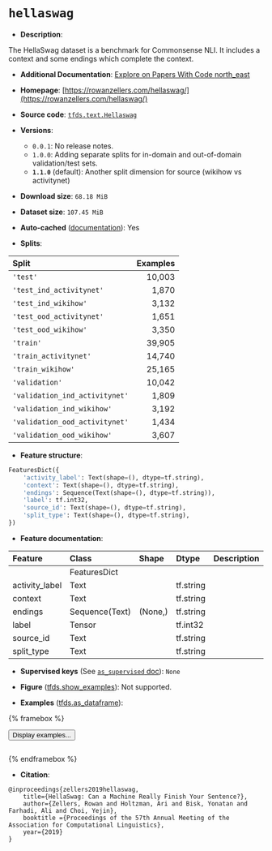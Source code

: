<div itemscope itemtype="http://schema.org/Dataset">
  <div itemscope itemprop="includedInDataCatalog" itemtype="http://schema.org/DataCatalog">
    <meta itemprop="name" content="TensorFlow Datasets" />
  </div>
  <meta itemprop="name" content="hellaswag" />
  <meta itemprop="description" content="The HellaSwag dataset is a benchmark for Commonsense NLI. It includes a context&#10;and some endings which complete the context.&#10;&#10;To use this dataset:&#10;&#10;```python&#10;import tensorflow_datasets as tfds&#10;&#10;ds = tfds.load(&#x27;hellaswag&#x27;, split=&#x27;train&#x27;)&#10;for ex in ds.take(4):&#10;  print(ex)&#10;```&#10;&#10;See [the guide](https://www.tensorflow.org/datasets/overview) for more&#10;informations on [tensorflow_datasets](https://www.tensorflow.org/datasets).&#10;&#10;" />
  <meta itemprop="url" content="https://www.tensorflow.org/datasets/catalog/hellaswag" />
  <meta itemprop="sameAs" content="https://rowanzellers.com/hellaswag/" />
  <meta itemprop="citation" content="@inproceedings{zellers2019hellaswag,&#10;    title={HellaSwag: Can a Machine Really Finish Your Sentence?},&#10;    author={Zellers, Rowan and Holtzman, Ari and Bisk, Yonatan and Farhadi, Ali and Choi, Yejin},&#10;    booktitle ={Proceedings of the 57th Annual Meeting of the Association for Computational Linguistics},&#10;    year={2019}&#10;}" />
</div>

# `hellaswag`


*   **Description**:

The HellaSwag dataset is a benchmark for Commonsense NLI. It includes a context
and some endings which complete the context.

*   **Additional Documentation**:
    <a class="button button-with-icon" href="https://paperswithcode.com/dataset/hellaswag">
    Explore on Papers With Code
    <span class="material-icons icon-after" aria-hidden="true"> north_east
    </span> </a>

*   **Homepage**:
    [https://rowanzellers.com/hellaswag/](https://rowanzellers.com/hellaswag/)

*   **Source code**:
    [`tfds.text.Hellaswag`](https://github.com/tensorflow/datasets/tree/master/tensorflow_datasets/text/hellaswag.py)

*   **Versions**:

    *   `0.0.1`: No release notes.
    *   `1.0.0`: Adding separate splits for in-domain and out-of-domain
        validation/test sets.
    *   **`1.1.0`** (default): Another split dimension for source (wikihow vs
        activitynet)

*   **Download size**: `68.18 MiB`

*   **Dataset size**: `107.45 MiB`

*   **Auto-cached**
    ([documentation](https://www.tensorflow.org/datasets/performances#auto-caching)):
    Yes

*   **Splits**:

Split                          | Examples
:----------------------------- | -------:
`'test'`                       | 10,003
`'test_ind_activitynet'`       | 1,870
`'test_ind_wikihow'`           | 3,132
`'test_ood_activitynet'`       | 1,651
`'test_ood_wikihow'`           | 3,350
`'train'`                      | 39,905
`'train_activitynet'`          | 14,740
`'train_wikihow'`              | 25,165
`'validation'`                 | 10,042
`'validation_ind_activitynet'` | 1,809
`'validation_ind_wikihow'`     | 3,192
`'validation_ood_activitynet'` | 1,434
`'validation_ood_wikihow'`     | 3,607

*   **Feature structure**:

```python
FeaturesDict({
    'activity_label': Text(shape=(), dtype=tf.string),
    'context': Text(shape=(), dtype=tf.string),
    'endings': Sequence(Text(shape=(), dtype=tf.string)),
    'label': tf.int32,
    'source_id': Text(shape=(), dtype=tf.string),
    'split_type': Text(shape=(), dtype=tf.string),
})
```

*   **Feature documentation**:

Feature        | Class          | Shape   | Dtype     | Description
:------------- | :------------- | :------ | :-------- | :----------
               | FeaturesDict   |         |           |
activity_label | Text           |         | tf.string |
context        | Text           |         | tf.string |
endings        | Sequence(Text) | (None,) | tf.string |
label          | Tensor         |         | tf.int32  |
source_id      | Text           |         | tf.string |
split_type     | Text           |         | tf.string |

*   **Supervised keys** (See
    [`as_supervised` doc](https://www.tensorflow.org/datasets/api_docs/python/tfds/load#args)):
    `None`

*   **Figure**
    ([tfds.show_examples](https://www.tensorflow.org/datasets/api_docs/python/tfds/visualization/show_examples)):
    Not supported.

*   **Examples**
    ([tfds.as_dataframe](https://www.tensorflow.org/datasets/api_docs/python/tfds/as_dataframe)):

<!-- mdformat off(HTML should not be auto-formatted) -->

{% framebox %}

<button id="displaydataframe">Display examples...</button>
<div id="dataframecontent" style="overflow-x:auto"></div>
<script>
const url = "https://storage.googleapis.com/tfds-data/visualization/dataframe/hellaswag-1.1.0.html";
const dataButton = document.getElementById('displaydataframe');
dataButton.addEventListener('click', async () => {
  // Disable the button after clicking (dataframe loaded only once).
  dataButton.disabled = true;

  const contentPane = document.getElementById('dataframecontent');
  try {
    const response = await fetch(url);
    // Error response codes don't throw an error, so force an error to show
    // the error message.
    if (!response.ok) throw Error(response.statusText);

    const data = await response.text();
    contentPane.innerHTML = data;
  } catch (e) {
    contentPane.innerHTML =
        'Error loading examples. If the error persist, please open '
        + 'a new issue.';
  }
});
</script>

{% endframebox %}

<!-- mdformat on -->

*   **Citation**:

```
@inproceedings{zellers2019hellaswag,
    title={HellaSwag: Can a Machine Really Finish Your Sentence?},
    author={Zellers, Rowan and Holtzman, Ari and Bisk, Yonatan and Farhadi, Ali and Choi, Yejin},
    booktitle ={Proceedings of the 57th Annual Meeting of the Association for Computational Linguistics},
    year={2019}
}
```

